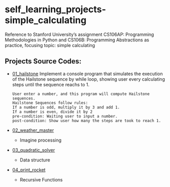 # self_learning_projects-simple_calculating
Reference to Stanford University’s assignment CS106AP: Programming Methodologies in Python and CS106B: Programming Abstractions as practice, 
focusing topic: simple calculating
## Projects Source Codes:
* [01_hailstone](https://github.com/An022/stanCode-SC101/blob/main/SC101_Projects/breakout/breakout.py)
  Implement a console program that simulates the execution of the Hailstone sequence by while loop, showing user every calculating steps until the sequence reachs to 1.

  ```
  User enter a number, and this program will compute Hailstone sequences.
  Hailstone Sequences follow rules:
  If a number is odd, multiply it by 3 and add 1.
  If a number is even, divide it by 2
  pre-condition: Waiting user to input a number.
  post-condition: Show user how many the steps are took to reach 1.
  ```
* [02_weather_master](https://github.com/An022/stanCode-SC101/blob/main/SC101_Projects/photoshop/stanCodoshop.py)
  * Imagine processing
* [03_quadratic_solver](https://github.com/An022/stanCode-SC101/blob/main/SC101_Projects/name_searching/babynames.py)
  * Data structure
* [04_print_rocket](https://github.com/An022/stanCode-SC101/blob/main/SC101_Projects/Recursion/anagram.py)
  * Recursive Functions
